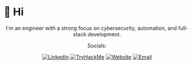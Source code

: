 # 👋 Hi

<div align="center">

  I'm an engineer with a strong focus on cybersecurity, automation, and full-stack development.
  
  Socials:<br>
  
  <a href="https://www.linkedin.com/in/owen-throup-07b7b0192" target="_blank"><img src="https://img.shields.io/badge/LinkedIn-blue" alt="LinkedIn"></a>
  <a href="https://tryhackme.com/r/p/Throupy" target="_blank"><img src="https://img.shields.io/badge/TryHackMe-red" alt="TryHackMe"></a>
  <a href="https://throupy.github.io/" target="_blank"><img src="https://img.shields.io/badge/Website-orange" alt="Website"></a>
  <a href="mailto:owenthroup@gmail.com"><img src="https://img.shields.io/badge/Email-blue" alt="Email"></a>
</div>
